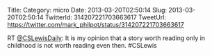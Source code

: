 Title: 
Category: micro
Date: 2013-03-20T02:50:14
Slug: 2013-03-20T02:50:14
TwitterId: 314207221703663617
TweetUrl: https://twitter.com/mark_philpot/status/314207221703663617

RT [@CSLewisDaily](https://twitter.com/CSLewisDaily): It is my opinion that a story worth reading only in childhood is not worth reading even then. #CSLewis